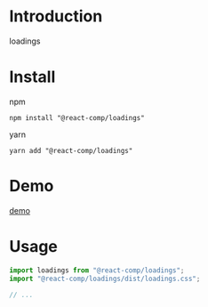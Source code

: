 # Introduction

loadings

# Install

npm

```shell
npm install "@react-comp/loadings"
```

yarn

```shell
yarn add "@react-comp/loadings"
```

# Demo

[demo](https://react-comp.github.io/loadings/)

# Usage

```js
import loadings from "@react-comp/loadings";
import "@react-comp/loadings/dist/loadings.css";

// ...
```

